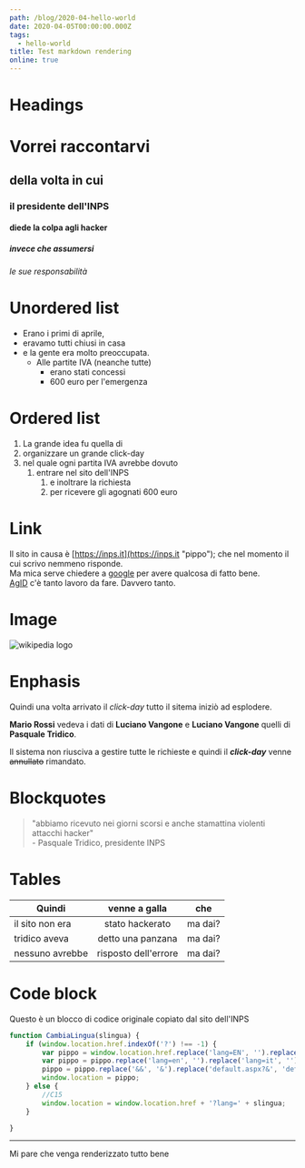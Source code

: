 ```yaml
---
path: /blog/2020-04-hello-world
date: 2020-04-05T00:00:00.000Z
tags:
  - hello-world
title: Test markdown rendering
online: true
---
```

# Headings

# Vorrei raccontarvi

## della volta in cui

### il presidente dell'INPS

#### diede la colpa agli hacker

##### invece che assumersi

###### le sue responsabilità

# Unordered list

* Erano i primi di aprile,
* eravamo tutti chiusi in casa
* e la gente era molto preoccupata.
    * Alle partite IVA (neanche tutte)
        * erano stati concessi
        * 600 euro per l'emergenza

# Ordered list

1. La grande idea fu quella di
2. organizzare un grande click-day
3. nel quale ogni partita IVA avrebbe dovuto
    1. entrare nel sito dell'INPS
        1. e inoltrare la richiesta
        2. per ricevere gli agognati 600 euro

# Link

Il sito in causa è [https://inps.it](https://inps.it "pippo"); che nel momento il cui scrivo nemmeno risponde.  
Ma mica serve chiedere a [google] per avere qualcosa di fatto bene.  
[AgID][1] c'è tanto lavoro da fare. Davvero tanto.

[1]: https://agid.gov.it
[google]: https://www.wired.com/story/google-coronavirus-site-testing-trump-pence/  "spoiler alert: le società di consulenza si basano su neolaureati sfruttati"

# Image

<div class="flex justify-center max-w-3xl">
  <img class="object-contain" src="/img/diamo-la-colpa-ai-runner.png" title="Wikipedia logo is lit" alt="wikipedia logo">
</div>

# Enphasis

Quindi una volta arrivato il *click-day* tutto il sitema iniziò ad esplodere.

**Mario Rossi** vedeva i dati di **Luciano Vangone** e __Luciano Vangone__ quelli di __Pasquale Tridico__.

Il sistema non riusciva a gestire tutte le richieste e quindi il ***click-day*** venne ~~annullato~~  rimandato.

# Blockquotes

> "abbiamo ricevuto nei giorni scorsi e anche stamattina violenti attacchi hacker"  
> \- Pasquale Tridico, presidente INPS

# Tables

| Quindi          | venne a galla         | che     |
| --------------- |:---------------------:|:-------:|
| il sito non era | stato hackerato       | ma dai? |
| tridico aveva   | detto una panzana     | ma dai? |
| nessuno avrebbe | risposto dell'errore  | ma dai? |

# Code block

Questo è un blocco di codice originale copiato dal sito dell'INPS

```javascript
function CambiaLingua(slingua) {
    if (window.location.href.indexOf('?') !== -1) {
        var pippo = window.location.href.replace('lang=EN', '').replace('lang=IT', '').replace('lang=ES', '').replace('lang=FR', '').replace('lang=DE', '');
        var pippo = pippo.replace('lang=en', '').replace('lang=it', '').replace('lang=es', '').replace('lang=fr', '').replace('lang=de', '') + '&lang=' + slingua;
        pippo = pippo.replace('&&', '&').replace('default.aspx?&', 'default.aspx?');
        window.location = pippo;
    } else {
        //C15
        window.location = window.location.href + '?lang=' + slingua;
    }

}

```

---

<div class="py-8">
  <p>Mi pare che venga renderizzato tutto bene</p>
</div>
